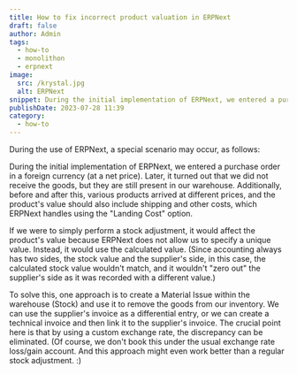 ```yaml
---
title: How to fix incorrect product valuation in ERPNext
draft: false
author: Admin
tags:
  - how-to
  - monolithon
  - erpnext
image:
  src: /krystal.jpg
  alt: ERPNext
snippet: During the initial implementation of ERPNext, we entered a purchase order in a foreign currency (at a net price). Later, it turned out that we did not receive the goods, but they are still present in our warehouse. Additionally,
publishDate: 2023-07-28 11:39
category:
  - how-to
---
```



During the use of ERPNext, a special scenario may occur, as follows:

During the initial implementation of ERPNext, we entered a purchase order in a foreign currency (at a net price). Later, it turned out that we did not receive the goods, but they are still present in our warehouse. Additionally, before and after this, various products arrived at different prices, and the product's value should also include shipping and other costs, which ERPNext handles using the "Landing Cost" option.

If we were to simply perform a stock adjustment, it would affect the product's value because ERPNext does not allow us to specify a unique value. Instead, it would use the calculated value. (Since accounting always has two sides, the stock value and the supplier's side, in this case, the calculated stock value wouldn't match, and it wouldn't "zero out" the supplier's side as it was recorded with a different value.)

To solve this, one approach is to create a Material Issue within the warehouse (Stock) and use it to remove the goods from our inventory. We can use the supplier's invoice as a differential entry, or we can create a technical invoice and then link it to the supplier's invoice. The crucial point here is that by using a custom exchange rate, the discrepancy can be eliminated. (Of course, we don't book this under the usual exchange rate loss/gain account. And this approach might even work better than a regular stock adjustment. :)